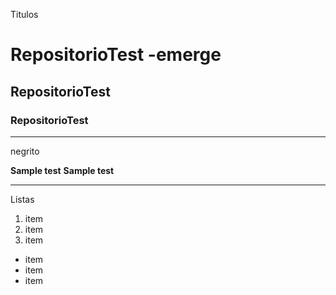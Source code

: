 Titulos

# RepositorioTest -emerge
## RepositorioTest
### RepositorioTest

--------------------------------

negrito

__Sample test__
**Sample test**


-------------------------------

Listas


1. item
2. item
3. item

* item
* item
* item

